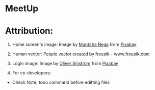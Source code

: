 # MeetUp
# Attribution:
1. Home screen's image: 
Image by <a href="https://pixabay.com/users/mnega16-13601460/?utm_source=link-attribution&amp;utm_medium=referral&amp;utm_campaign=image&amp;utm_content=4509879">Muntaha Nega</a> from <a href="https://pixabay.com/?utm_source=link-attribution&amp;utm_medium=referral&amp;utm_campaign=image&amp;utm_content=4509879">Pixabay</a>

2. Human vector:
<a href="https://www.freepik.com/free-photos-vectors/people">People vector created by freepik - www.freepik.com</a>

3. Login image:
Image by <a href="https://pixabay.com/users/ollivves-8807492/?utm_source=link-attribution&amp;utm_medium=referral&amp;utm_campaign=image&amp;utm_content=3354062">Oliver Sjöström</a> from <a href="https://pixabay.com/?utm_source=link-attribution&amp;utm_medium=referral&amp;utm_campaign=image&amp;utm_content=3354062">Pixabay</a>


1. For co-developers: 
- Check Note, todo command before editting files
